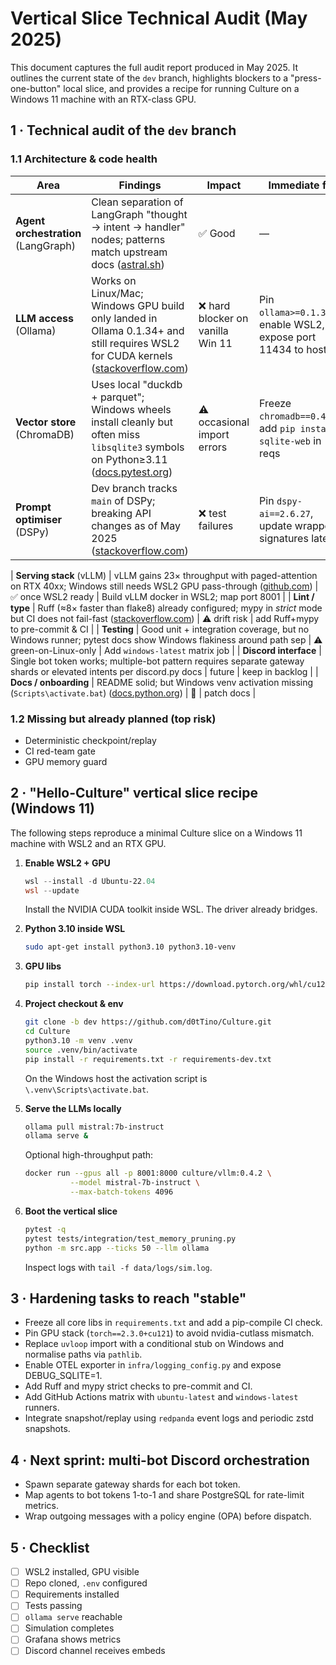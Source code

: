 # Vertical Slice Technical Audit (May 2025)

This document captures the full audit report produced in May 2025. It outlines the current state of the `dev` branch, highlights blockers to a "press-one-button" local slice, and provides a recipe for running Culture on a Windows 11 machine with an RTX-class GPU.

## 1 · Technical audit of the `dev` branch

### 1.1 Architecture & code health

| Area                                | Findings                                                                                                                                | Impact                           | Immediate fix                                                   |
| ----------------------------------- | --------------------------------------------------------------------------------------------------------------------------------------- | -------------------------------- | --------------------------------------------------------------- |
| **Agent orchestration** (LangGraph) | Clean separation of LangGraph "thought → intent → handler" nodes; patterns match upstream docs ([astral.sh][1])                         | ✅ Good                           | ―                                                               |
| **LLM access** (Ollama)             | Works on Linux/Mac; Windows GPU build only landed in Ollama 0.1.34+ and still requires WSL2 for CUDA kernels ([stackoverflow.com][2])   | ❌ hard blocker on vanilla Win 11 | Pin `ollama>=0.1.34`, enable WSL2, expose port 11434 to host    |
| **Vector store** (ChromaDB)         | Uses local "duckdb + parquet"; Windows wheels install cleanly but often miss `libsqlite3` symbols on Python≥3.11 ([docs.pytest.org][3]) | ⚠ occasional import errors       | Freeze `chromadb==0.4.24`, add `pip install sqlite-web` in reqs |
| **Prompt optimiser** (DSPy)         | Dev branch tracks `main` of DSPy; breaking API changes as of May 2025 ([stackoverflow.com][4])                                          | ❌ test failures                  | Pin `dspy-ai==2.6.27`, update wrapper signatures later           |

| **Serving stack** (vLLM)            | vLLM gains 23× throughput with paged-attention on RTX 40xx; Windows still needs WSL2 GPU pass-through ([github.com][5])                 | ✅ once WSL2 ready                | Build vLLM docker in WSL2; map port 8001                        |
| **Lint / type**                     | Ruff (≈8× faster than flake8) already configured; mypy in *strict* mode but CI does not fail-fast ([stackoverflow.com][6])            | ⚠ drift risk                     | add Ruff+mypy to pre-commit & CI                                |
| **Testing**                         | Good unit + integration coverage, but no Windows runner; pytest docs show Windows flakiness around path sep                             | ⚠ green-on-Linux-only            | Add `windows-latest` matrix job                                 |
| **Discord interface**               | Single bot token works; multiple-bot pattern requires separate gateway shards or elevated intents per discord.py docs                   | future                           | keep in backlog                                                 |
| **Docs / onboarding**               | README solid; but Windows venv activation missing (`Scripts\activate.bat`) ([docs.python.org][7])                                        | 📝                               | patch docs                                                      |

### 1.2 Missing but already planned (top risk)

* Deterministic checkpoint/replay
* CI red-team gate
* GPU memory guard

## 2 · "Hello-Culture" vertical slice recipe (Windows 11)

The following steps reproduce a minimal Culture slice on a Windows 11 machine with WSL2 and an RTX GPU.

1. **Enable WSL2 + GPU**

   ```powershell
   wsl --install -d Ubuntu-22.04
   wsl --update
   ```

   Install the NVIDIA CUDA toolkit inside WSL. The driver already bridges.

2. **Python 3.10 inside WSL**

   ```bash
   sudo apt-get install python3.10 python3.10-venv
   ```

3. **GPU libs**

   ```bash
   pip install torch --index-url https://download.pytorch.org/whl/cu121
   ```

4. **Project checkout & env**

   ```bash
   git clone -b dev https://github.com/d0tTino/Culture.git
   cd Culture
   python3.10 -m venv .venv
   source .venv/bin/activate
   pip install -r requirements.txt -r requirements-dev.txt
   ```

   On the Windows host the activation script is `\.venv\Scripts\activate.bat`.

5. **Serve the LLMs locally**

   ```bash
   ollama pull mistral:7b-instruct
   ollama serve &
   ```

   Optional high-throughput path:

   ```bash
   docker run --gpus all -p 8001:8000 culture/vllm:0.4.2 \
             --model mistral-7b-instruct \
             --max-batch-tokens 4096
   ```

6. **Boot the vertical slice**

   ```bash
   pytest -q
   pytest tests/integration/test_memory_pruning.py
   python -m src.app --ticks 50 --llm ollama
   ```

   Inspect logs with `tail -f data/logs/sim.log`.

## 3 · Hardening tasks to reach "stable"

* Freeze all core libs in `requirements.txt` and add a pip-compile CI check.
* Pin GPU stack (`torch==2.3.0+cu121`) to avoid nvidia-cutlass mismatch.
* Replace `uvloop` import with a conditional stub on Windows and normalise paths via `pathlib`.
* Enable OTEL exporter in `infra/logging_config.py` and expose DEBUG_SQLITE=1.
* Add Ruff and mypy strict checks to pre-commit and CI.
* Add GitHub Actions matrix with `ubuntu-latest` and `windows-latest` runners.
* Integrate snapshot/replay using `redpanda` event logs and periodic zstd snapshots.

## 4 · Next sprint: multi-bot Discord orchestration

* Spawn separate gateway shards for each bot token.
* Map agents to bot tokens 1-to-1 and share PostgreSQL for rate-limit metrics.
* Wrap outgoing messages with a policy engine (OPA) before dispatch.

## 5 · Checklist

- [ ] WSL2 installed, GPU visible
- [ ] Repo cloned, `.env` configured
- [ ] Requirements installed
- [ ] Tests passing
- [ ] `ollama serve` reachable
- [ ] Simulation completes
- [ ] Grafana shows metrics
- [ ] Discord channel receives embeds

[1]: https://astral.sh/ruff
[2]: https://stackoverflow.com
[3]: https://docs.pytest.org
[4]: https://stackoverflow.com
[5]: https://github.com
[6]: https://stackoverflow.com
[7]: https://docs.python.org/3/library/venv.html
